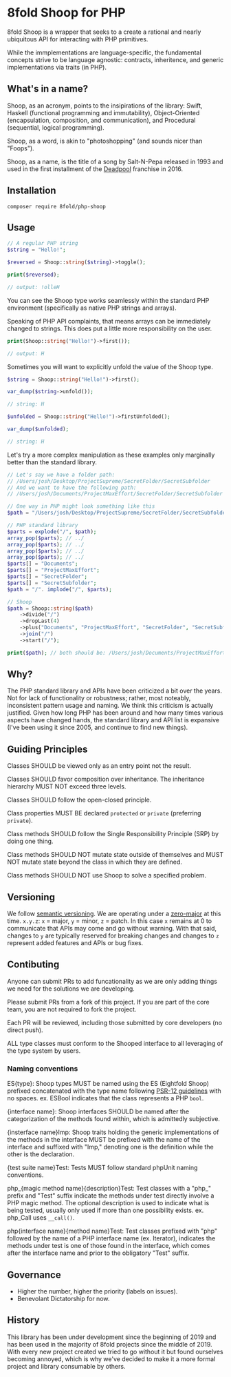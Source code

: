 # 8fold Shoop for PHP

8fold Shoop is a wrapper that seeks to a create a rational and nearly ubiquitous API for interacting with PHP primitives.

While the immplementations are language-specific, the fundamental concepts strive to be language agnostic: contracts, inheritence, and generic implementations via traits (in PHP).

## What's in a name?

Shoop, as an acronym, points to the insipirations of the library: Swift, Haskell (functional programming and immutability), Object-Oriented (encapsulation, composition, and communication), and Procedural (sequential, logical programming).

Shoop, as a word, is akin to "photoshopping" (and sounds nicer than "Foops").

Shoop, as a name, is the title of a song by Salt-N-Pepa released in 1993 and used in the first installment of the [Deadpool](https://youtu.be/FOJWJmlYxlE) franchise in 2016.

## Installation

```
composer require 8fold/php-shoop
```

## Usage

```php
// A regular PHP string
$string = "Hello!";

$reversed = Shoop::string($string)->toggle();

print($reversed);

// output: !olleH
```

You can see the Shoop type works seamlessly within the standard PHP environment (specifically as native PHP strings and arrays).

Speaking of PHP API complaints, that means arrays can be immediately changed to strings. This does put a little more responsibility on the user.

```php
print(Shoop::string("Hello!")->first());

// output: H
```

Sometimes you will want to explicitly unfold the value of the Shoop type.

```php
$string = Shoop::string("Hello!")->first();

var_dump($string->unfold());

// string: H

$unfolded = Shoop::string("Hello!")->firstUnfolded();

var_dump($unfolded);

// string: H
```

Let's try a more complex manipulation as these examples only marginally better than the standard library.

```php
// Let's say we have a folder path:
// /Users/josh/Desktop/ProjectSupreme/SecretFolder/SecretSubfolder
// And we want to have the following path:
// /Users/josh/Documents/ProjectMaxEffort/SecretFolder/SecretSubfolder

// One way in PHP might look something like this
$path = "/Users/josh/Desktop/ProjectSupreme/SecretFolder/SecretSubfolder";

// PHP standard library
$parts = explode("/", $path);
array_pop($parts); // ../
array_pop($parts); // ../
array_pop($parts); // ../
array_pop($parts); // ../
$parts[] = "Documents";
$parts[] = "ProjectMaxEffort";
$parts[] = "SecretFolder";
$parts[] = "SecretSubfolder";
$path = "/". implode("/", $parts);

// Shoop
$path = Shoop::string($path)
	->divide("/")
	->dropLast(4)
	->plus("Documents", "ProjectMaxEffort", "SecretFolder", "SecretSubfolder")
	->join("/")
	->start("/");

print($path); // both should be: /Users/josh/Documents/ProjectMaxEffort/SecretFolder/SecretSubfolder
```

## Why?

The PHP standard library and APIs have been criticized a bit over the years. Not for lack of functionality or robustness; rather, most noteably, inconsistent pattern usage and naming. We think this criticism is actually justified. Given how long PHP has been around and how many times various aspects have changed hands, the standard library and API list is expansive (I've been using it since 2005, and continue to find new things).

## Guiding Principles

Classes SHOULD be viewed only as an entry point not the result.

Classes SHOULD favor composition over inheritance. The inheritance hierarchy MUST NOT exceed three levels.

Classes SHOULD follow the open-closed principle.

Class properties MUST BE declared `protected` or `private` (preferring `private`).

Class methods SHOULD follow the Single Responsibility Principle (SRP) by doing one thing.

Class methods SHOULD NOT mutate state outside of themselves and MUST NOT mutate state beyond the class in which they are defined.

Class methods SHOULD NOT use Shoop to solve a specified problem.

## Versioning

We follow [semantic versioning](https://semver.org/). We are operating under a [zero-major](https://semver.org/#spec-item-4) at this time. `x.y.z`: `x` = major, `y` = minor, `z` = patch. In this case `x` remains at 0 to communicate that APIs may come and go without warning. With that said, changes to `y` are typically reserved for breaking changes and changes to `z` represent added features and APIs or bug fixes.

## Contibuting

Anyone can submit PRs to add funcationality as we are only adding things we need for the solutions we are developing.

Please submit PRs from a fork of this project. If you are part of the core team, you are not required to fork the project.

Each PR will be reviewed, including those submitted by core developers (no direct push).

ALL type classes must conform to the Shooped interface to all leveraging of the type system by users.

### Naming conventions

ES{type}: Shoop types MUST be named using the ES (Eightfold Shoop) prefixed concatenated with the type name following [PSR-12 guidelines](https://www.php-fig.org/psr/psr-12/) with no spaces. ex. ESBool indicates that the class represents a PHP `bool`.

{interface name}: Shoop interfaces SHOULD be named after the categorization of the methods found within, which is admittedly subjective.

{insterface name}Imp: Shoop traits holding the generic implementations of the methods in the interface MUST be prefixed with the name of the interface and suffixed with "Imp," denoting one is the definition while the other is the declaration.

{test suite name}Test: Tests MUST follow standard phpUnit naming conventions.

php_{magic method name}{description}Test: Test classes with a "php_" prefix and "Test" suffix indicate the methods under test directly involve a PHP magic method. The optional description is used to indicate what is being tested, usually only used if more than one possibility exists. ex. php_Call uses `__call()`.

php{interface name}{method name}Test: Test classes prefixed with "php" followed by the name of a PHP interface name (ex. Iterator), indicates the methods under test is one of those found in the interface, which comes after the interface name and prior to the obligatory "Test" suffix.

## Governance

- Higher the number, higher the priority (labels on issues).
- Benevolant Dictatorship for now.

## History

This library has been under development since the beginning of 2019 and has been used in the majority of 8fold projects since the middle of 2019. With every new project created we tried to go without it but found ourselves becoming annoyed, which is why we've decided to make it a more formal project and library consumable by others.





